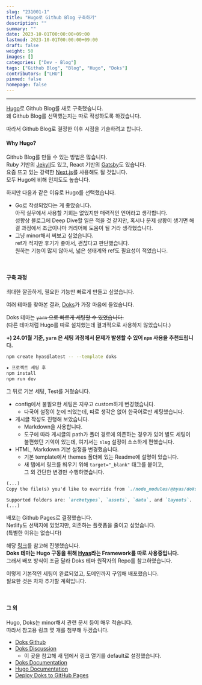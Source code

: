 ```yaml
---
slug: "231001-1"
title: "Hugo로 Github Blog 구축하기"
description: ""
summary: ""
date: 2023-10-01T00:00:00+09:00
lastmod: 2023-10-01T00:00:00+09:00
draft: false
weight: 50
images: []
categories: ["Dev - Blog"]
tags: ["Github Blog", "Blog", "Hugo", "Doks"]
contributors: ["LHU"]
pinned: false
homepage: false
---
```


---

[Hugo][ref0]로 Github Blog를 새로 구축했습니다.  
왜 Github Blog를 선택했는지는 따로 작성하도록 하겠습니다.

따라서 Github Blog로 결정한 이후 시점을 기술하려고 합니다.

#### Why Hugo?

Github Blog를 만들 수 있는 방법은 많습니다.  
Ruby 기반의 [Jekyll][ref1]도 있고, React 기반의 [Gatsby][ref2]도 있습니다.  
요즘 뜨고 있는 강력한 [Next.js][ref3]를 사용해도 될 것입니다.  
모두 Hugo에 비해 인지도도 높습니다.

하지만 다음과 같은 이유로 Hugo를 선택했습니다.

- Go로 작성되었다는 게 좋았습니다.  
  아직 실무에서 사용할 기회는 없었지만 매력적인 언어라고 생각합니다.  
  성향상 블로그에 Deep Dive할 일은 적을 것 같지만, 혹시나 문제 상황이 생기면 해결 과정에서 조금이나마 커리어에 도움이 될 거라 생각했습니다.
- 그냥 minor해서 써보고 싶었습니다.  
  ref가 적지만 후기가 좋아서, 괜찮다고 판단했습니다.  
  원하는 기능이 많지 않아서, 넓은 생태계와 ref도 필요성이 적었습니다.

<br>

#### 구축 과정

최대한 깔끔하게, 필요한 기능만 빠르게 만들고 싶었습니다.

여러 테마를 찾아본 결과, [Doks][ref4]가 가장 마음에 들었습니다.

Doks 테마는 ~~`yarn` 으로 빠르게 세팅할 수 있었습니다.~~  
(다른 테마처럼 Hugo를 따로 설치했는데 결과적으로 사용하지 않았습니다.)

**+) 24.01월 기준, `yarn` 은 세팅 과정에서 문제가 발생할 수 있어 `npm` 사용을 추천드립니다.**

```bash
npm create hyas@latest -- --template doks

★ 프로젝트 세팅 후
npm install
npm run dev
```

그 뒤로 기본 세팅, Test를 거쳤습니다.

- config에서 불필요한 세팅은 지우고 custom하게 변경했습니다.
  - 다국어 설정이 눈에 띄었는데, 따로 생각은 없어 한국어로만 세팅했습니다.
- 게시글 작성도 진행해 보았습니다.
  - Markdown을 사용합니다.
  - 도구에 따라 게시글의 path가 폴더 경로에 의존하는 경우가 있어 별도 세팅이 불편했던 기억이 있는데, 여기서는 `slug` 설정이 소소하게 편했습니다.
- HTML, Markdown 기본 설정을 변경했습니다.
  - 기본 template에서 themes 폴더에 있는 Readme에 설명이 있습니다.
  - 새 탭에서 링크를 띄우기 위해 `target="_blank"` 태그를 붙이고,  
    그 외 간단한 변경만 수행하였습니다.

```md {title="themes/my-doks-theme/README.md"}
(...)
Copy the file(s) you'd like to override from `./node_modules/@hyas/doks-core/` and paste to `./themes/my-doks-theme/`. Make sure to keep the folder structure.

Supported folders are: `archetypes`, `assets`, `data`, and `layouts`.
(...)
```

배포는 Github Pages로 결정했습니다.  
Netlify도 선택지에 있었지만, 의존하는 플랫폼을 줄이고 싶었습니다.  
(특별한 이유는 없습니다)

해당 [링크][ref5]를 참고해 진행했습니다.  
**Doks 테마는 Hugo 구동을 위해 [Hyas][ref6]라는 Framework를 따로 사용중입니다.**  
그래서 배포 방식이 조금 달라 Doks 테마 원작자의 Repo를 참고하였습니다.

이렇게 기본적인 세팅이 완료되었고, 도메인까지 구입해 배포했습니다.  
필요한 것은 차차 추가할 계획입니다.

<br>

#### 그 외

Hugo, Doks는 minor해서 관련 문서 등이 매우 적습니다.  
따라서 참고용 링크 몇 개를 첨부해 두겠습니다.

- [Doks Github][etc0]
- [Doks Discussion][etc1]
  - 이 곳을 참고해 새 탭에서 링크 열기를 default로 설정했습니다.
- [Doks Documentation][etc2]
- [Hugo Documentation][etc3]
- [Deploy Doks to GitHub Pages][etc4]

[ref0]: https://gohugo.io/
[ref1]: https://jekyllrb.com/
[ref2]: https://www.gatsbyjs.com/
[ref3]: https://nextjs.org/
[ref4]: https://themes.gohugo.io/themes/doks/
[ref5]: https://github.com/h-enk/doks-gh-pages
[ref6]: https://gethyas.com/
[etc0]: https://github.com/gethyas/doks
[etc1]: https://github.com/gethyas/doks/discussions
[etc2]: https://getdoks.org/docs/start-here/getting-started/
[etc3]: https://gohugo.io/documentation/
[etc4]: https://github.com/h-enk/doks-gh-pages
